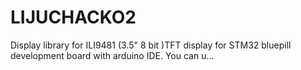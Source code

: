 # LIJUCHACKO2
Display library for ILI9481 (3.5" 8 bit )TFT display for STM32 bluepill development board with arduino IDE. You can u…
